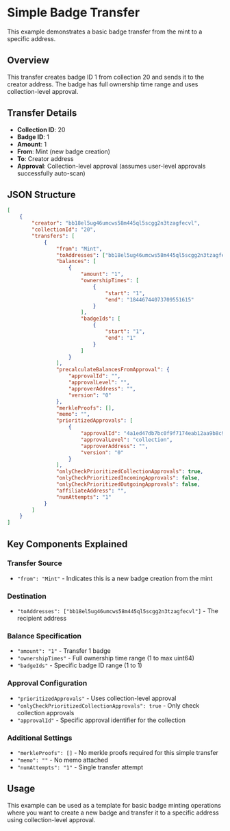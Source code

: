 # Simple Badge Transfer

This example demonstrates a basic badge transfer from the mint to a specific address.

## Overview

This transfer creates badge ID 1 from collection 20 and sends it to the creator address. The badge has full ownership time range and uses collection-level approval.

## Transfer Details

-   **Collection ID**: 20
-   **Badge ID**: 1
-   **Amount**: 1
-   **From**: Mint (new badge creation)
-   **To**: Creator address
-   **Approval**: Collection-level approval (assumes user-level approvals successfully auto-scan)

## JSON Structure

```json
[
    {
        "creator": "bb18el5ug46umcws58m445ql5scgg2n3tzagfecvl",
        "collectionId": "20",
        "transfers": [
            {
                "from": "Mint",
                "toAddresses": ["bb18el5ug46umcws58m445ql5scgg2n3tzagfecvl"],
                "balances": [
                    {
                        "amount": "1",
                        "ownershipTimes": [
                            {
                                "start": "1",
                                "end": "18446744073709551615"
                            }
                        ],
                        "badgeIds": [
                            {
                                "start": "1",
                                "end": "1"
                            }
                        ]
                    }
                ],
                "precalculateBalancesFromApproval": {
                    "approvalId": "",
                    "approvalLevel": "",
                    "approverAddress": "",
                    "version": "0"
                },
                "merkleProofs": [],
                "memo": "",
                "prioritizedApprovals": [
                    {
                        "approvalId": "4a1ed47db7bc0f9f7174eab12aa9b8c9b9e4e37474ca2264668cf8e1b1598dde",
                        "approvalLevel": "collection",
                        "approverAddress": "",
                        "version": "0"
                    }
                ],
                "onlyCheckPrioritizedCollectionApprovals": true,
                "onlyCheckPrioritizedIncomingApprovals": false,
                "onlyCheckPrioritizedOutgoingApprovals": false,
                "affiliateAddress": "",
                "numAttempts": "1"
            }
        ]
    }
]
```

## Key Components Explained

### Transfer Source

-   `"from": "Mint"` - Indicates this is a new badge creation from the mint

### Destination

-   `"toAddresses": ["bb18el5ug46umcws58m445ql5scgg2n3tzagfecvl"]` - The recipient address

### Balance Specification

-   `"amount": "1"` - Transfer 1 badge
-   `"ownershipTimes"` - Full ownership time range (1 to max uint64)
-   `"badgeIds"` - Specific badge ID range (1 to 1)

### Approval Configuration

-   `"prioritizedApprovals"` - Uses collection-level approval
-   `"onlyCheckPrioritizedCollectionApprovals": true` - Only check collection approvals
-   `"approvalId"` - Specific approval identifier for the collection

### Additional Settings

-   `"merkleProofs": []` - No merkle proofs required for this simple transfer
-   `"memo": ""` - No memo attached
-   `"numAttempts": "1"` - Single transfer attempt

## Usage

This example can be used as a template for basic badge minting operations where you want to create a new badge and transfer it to a specific address using collection-level approval.
